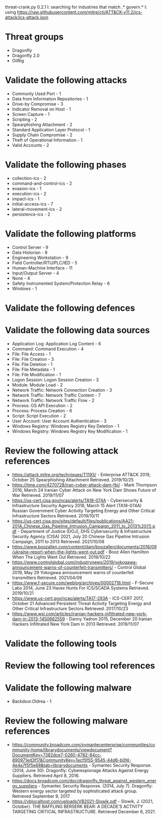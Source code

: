 threat-crank.py 0.2.1
I: searching for industries that match .* govern.*
I: using https://raw.githubusercontent.com/mitre/cti/ATT&CK-v11.2/ics-attack/ics-attack.json
# Threat groups

* Dragonfly
* Dragonfly 2.0
* OilRig

# Validate the following attacks

* Commonly Used Port - 1
* Data from Information Repositories - 1
* Drive-by Compromise - 3
* Indicator Removal on Host - 1
* Screen Capture - 1
* Scripting - 2
* Spearphishing Attachment - 2
* Standard Application Layer Protocol - 1
* Supply Chain Compromise - 2
* Theft of Operational Information - 1
* Valid Accounts - 2

# Validate the following phases

* collection-ics - 2
* command-and-control-ics - 2
* evasion-ics - 1
* execution-ics - 2
* impact-ics - 1
* initial-access-ics - 7
* lateral-movement-ics - 2
* persistence-ics - 2

# Validate the following platforms

* Control Server - 9
* Data Historian - 8
* Engineering Workstation - 9
* Field Controller/RTU/PLC/IED - 5
* Human-Machine Interface - 11
* Input/Output Server - 4
* None - 4
* Safety Instrumented System/Protection Relay - 6
* Windows - 1

# Validate the following defences


# Validate the following data sources

* Application Log: Application Log Content - 6
* Command: Command Execution - 4
* File: File Access - 1
* File: File Creation - 3
* File: File Deletion - 1
* File: File Metadata - 1
* File: File Modification - 1
* Logon Session: Logon Session Creation - 3
* Module: Module Load - 2
* Network Traffic: Network Connection Creation - 3
* Network Traffic: Network Traffic Content - 7
* Network Traffic: Network Traffic Flow - 2
* Process: OS API Execution - 2
* Process: Process Creation - 6
* Script: Script Execution - 2
* User Account: User Account Authentication - 3
* Windows Registry: Windows Registry Key Deletion - 1
* Windows Registry: Windows Registry Key Modification - 1

# Review the following attack references

* https://attack.mitre.org/techniques/T1193/ - Enterprise ATT&CK 2019, October 25 Spearphishing Attachment Retrieved. 2019/10/25 
* https://time.com/4270728/iran-cyber-attack-dam-fbi/ - Mark Thompson 2016, March 24 Iranian Cyber Attack on New York Dam Shows Future of War Retrieved. 2019/11/07 
* https://us-cert.cisa.gov/ncas/alerts/TA18-074A - Cybersecurity & Infrastructure Security Agency 2018, March 15 Alert (TA18-074A) Russian Government Cyber Activity Targeting Energy and Other Critical Infrastructure Sectors Retrieved. 2019/10/11 
* https://us-cert.cisa.gov/sites/default/files/publications/AA21-201A_Chinese_Gas_Pipeline_Intrusion_Campaign_2011_to_2013%20(1).pdf - Department of Justice (DOJ), DHS Cybersecurity & Infrastructure Security Agency (CISA) 2021, July 20 Chinese Gas Pipeline Intrusion Campaign, 2011 to 2013 Retrieved. 2021/10/08 
* https://www.boozallen.com/content/dam/boozallen/documents/2016/09/ukraine-report-when-the-lights-went-out.pdf - Booz Allen Hamilton   When The Lights Went Out Retrieved. 2019/10/22 
* https://www.controlglobal.com/industrynews/2019/yokogawa-announcement-warns-of-counterfeit-transmitters/ - Control Global 2019, May 29 Yokogawa announcement warns of counterfeit transmitters Retrieved. 2021/04/09 
* https://www.f-secure.com/weblog/archives/00002718.html - F-Secure Labs 2014, June 23 Havex Hunts For ICS/SCADA Systems Retrieved. 2019/10/21 
* https://www.us-cert.gov/ncas/alerts/TA17-293A - ICS-CERT 2017, October 21 Advanced Persistent Threat Activity Targeting Energy and Other Critical Infrastructure Sectors Retrieved. 2017/10/23 
* https://www.wsj.com/articles/iranian-hackers-infiltrated-new-york-dam-in-2013-1450662559 - Danny Yadron 2015, December 20 Iranian Hackers Infiltrated New York Dam in 2013 Retrieved. 2019/11/07 

# Validate the following tools


# Review the following tool references


# Validate the following malware

* Backdoor.Oldrea - 1

# Review the following malware references

* https://community.broadcom.com/symantecenterprise/communities/community-home/librarydocuments/viewdocument?DocumentKey=7382dce7-0260-4782-84cc-890971ed3f17&CommunityKey=1ecf5f55-9545-44d6-b0f4-4e4a7f5f5e68&tab=librarydocuments - Symantec Security Response. (2014, June 30). Dragonfly: Cyberespionage Attacks Against Energy Suppliers. Retrieved April 8, 2016.
* https://docs.broadcom.com/doc/dragonfly_threat_against_western_energy_suppliers - Symantec Security Response. (2014, July 7). Dragonfly: Western energy sector targeted by sophisticated attack group. Retrieved September 9, 2017.
* https://vblocalhost.com/uploads/VB2021-Slowik.pdf - Slowik, J. (2021, October). THE BAFFLING BERSERK BEAR: A DECADE’S ACTIVITY TARGETING CRITICAL INFRASTRUCTURE. Retrieved December 6, 2021.

